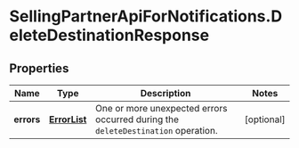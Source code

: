 # SellingPartnerApiForNotifications.DeleteDestinationResponse

## Properties
Name | Type | Description | Notes
------------ | ------------- | ------------- | -------------
**errors** | [**ErrorList**](ErrorList.md) | One or more unexpected errors occurred during the `deleteDestination` operation. | [optional] 


